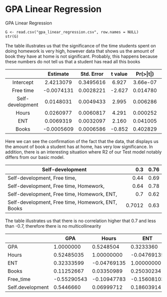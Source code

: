 # GPA Linear Regression
GPA Linear Regression

```
G <- read.csv("gpa_linear_regression.csv", row.names = NULL)
str(G)
```

The table illustrates us that the significance of the time students spent on doing homework is very high, however data that shows us the amount of book they have at home is not significant. Probably, this happens because these numbers do not tell us that a student has read all this books
 

|                         |      Estimate     |     Std. Error    |      t value     |     Pr(>\|t\|)    |            |
|:-----------------------:|:-----------------:|:-----------------:|:----------------:|:-----------------:|:----------:|
|         Intercept       |      2.4213079    |      0.3495616    |       6.927      |      3.66e-07     |     ***    |
|         Free time       |     -0.0074131    |      0.0028221    |     -2.627       |      0.014780     |      *     |
|     Self-development    |      0.0148031    |      0.0049433    |       2.995      |      0.006286     |      **    |
|           Hours         |      0.0260977    |      0.0060817    |       4.291      |      0.000252     |     ***    |
|            ENT          |      0.0069319    |      0.0032097    |       2.160      |      0.041005     |      *     |
|           Books         |     -0.0005609    |      0.0006586    |     -0.852       |      0.402829     |            |

Here we can see the confirmation of the fact that the data, that displays us the amount of book a student has at home, has very low significance. In addition, there is an interesting situation where R2 of our Test model notably differs from our basic model.

|     Self-development                                       |        0.3    |     0.76    |
|------------------------------------------------------------|--------------:|------------:|
|     Self-development,   Free time,                         |       0.44    |     0.69    |
|     Self-development,   Free time, Homework,               |       0.64    |     0.78    |
|     Self-development,   Free time, Homework, ENT,          |        0.7    |     0.62    |
|     Self-development,   Free time, Homework, ENT, Books    |     0.7012    |     0.63    |

The table illustrates us  that there is no correlation higher that 0.7 and less than -0.7, therefore there is no multicollinearity

|                            |     GPA            |     Hours            |     ENT            |     Books         |     Free_time         |     Self.development     |
|----------------------------|--------------------|----------------------|--------------------|-------------------|-----------------------|--------------------------|
|     GPA                    |     1.0000000      |     0.5248504        |     0.3233360      |     0.1125267     |     -0.5529054        |     0.5446660            |
|     Hours                  |     0.52485035     |     1.00000000       |     -0.04769135    |     0.03350989    |     -0.10947783       |     0.06999712           |
|     ENT                    |     0.32333599     |     -0.04769135      |     1.00000000     |     0.25030235    |     -0.15608103       |     0.18603914           |
|     Books                  |     0.11252667     |     0.03350989       |     0.25030234     |     1.00000000    |     0.00958783        |     0.36674800           |
|     Free_time              |     -0.55290543    |     -0.10947783      |     -0.15608103    |     0.00958783    |     1.00000000        |     -0.36311972          |
|     Self.development       |     0.5446660      |     0.06999712       |     0.18603914     |     0.36674800    |     -0.36311972       |     1.00000000           |